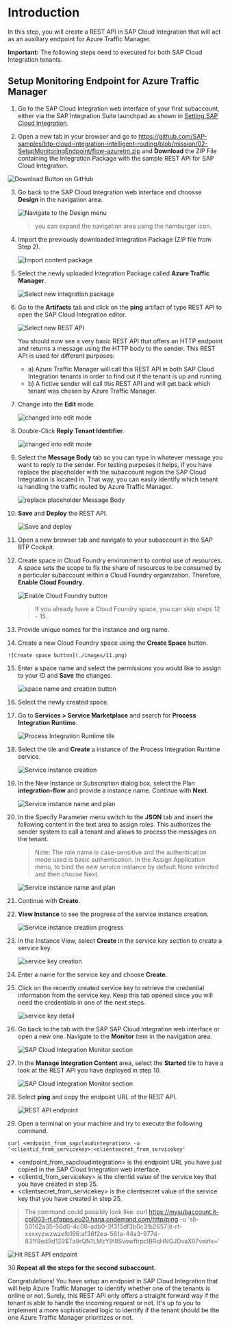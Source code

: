# Introduction

In this step, you will create a REST API in SAP Cloud Integration that will act as an auxiliary endpoint for Azure Traffic Manager. 

**Important:** The following steps need to executed for both SAP Cloud Integration tenants. 
## Setup Monitoring Endpoint for Azure Traffic Manager

1. Go to the SAP Cloud Integration web interface of your first subaccount, either via the SAP Integration Suite launchpad as shown in [Setting SAP Cloud Integration](../01-SetupCloudIntegration/README.md). 

2. Open a new tab in your browser and go to https://github.com/SAP-samples/btp-cloud-integration-intelligent-routing/blob/mission/02-SetupMonitoringEndpoint/flow-azuretm.zip and **Download** the ZIP File containing the Integration Package with the sample REST API for SAP Cloud Integration.

![Download Button on GitHub](./images/01.png)

3. Go back to the SAP Cloud Integration web interface and choosse **Design** in the navigation area. 

    ![Navigate to the Design menu](./images/02.png)

    > you can expand the navigation area using the hamburger icon. 

4. Import the previously downloaded Integration Package (ZIP file from Step 2).  

    ![Import content package](./images/03.png)

5. Select the newly uploaded Integration Package called **Azure Traffic Manager**.

    ![Select new integration package](./images/04.png)

6. Go to the **Artifacts** tab and click on the **ping** artifact of type REST API to open the SAP Cloud Integration editor. 

    ![Select new REST API](./images/05.png)

    You should now see a very basic REST API that offers an HTTP endpoint and returns a message using the HTTP body to the sender. This REST API is used for different purposes: 

    - a) Azure Traffic Manager will call this REST API in both SAP Cloud Integration tenants in order to find out if the tenant is up and running. 
    - b) A fictive sender will call this REST API and will get back which tenant was chosen by Azure Traffic Manager. 

7. Change into the **Edit** mode. 

    ![changed into edit mode](./images/06.png)

8. Double-Click **Reply Tenant Identifier**.

    ![changed into edit mode](./images/07.png)

9. Select the **Message Body** tab so you can type in whatever message you want to reply to the sender. For testing purposes it helps, if you have replace the placeholder with the subaccount region the SAP Cloud Integration is located in. That way, you can easily identify which tenant is handling the traffic routed by Azure Traffic Manager. 

    ![replace placeholder Message Body](./images/08.png)

10. **Save** and **Deploy** the REST API. 

    ![Save and deploy](./images/09.png)

11. Open a new browser tab and navigate to your subaccount in the SAP BTP Cockpit. 

12. Create space in Cloud Foundry environment to control use of resources. A space sets the scope to fix the share of resources to be consumed by a particular subaccount within a Cloud Foundry organization. Therefore, **Enable Cloud Foundry**. 

    ![Enable Cloud Foundry button](./images/10.png)

    > If you already have a Cloud Foundry space, you can skip steps 12 - 15. 

13.  Provide unique names for the instance and org name. 

14.  Create a new Cloud Foundry space using the **Create Space** button.

    ![Create space button](./images/11.png)

15. Enter a space name and select the permissions you would like to assign to your ID and **Save** the changes.
    
    ![space name and creation button](./images/12.png)

16. Select the newly created space. 
    
17. Go to **Services > Service Marketplace** and search for **Process Integration Runtime**.

    ![Process Integration Runtime tile](./images/13.png)

18. Select the tile and **Create** a instance of the Process Integration Runtime service.

    ![Service instance creation](./images/14.png)

19. In the New Instance or Subscription dialog box, select the Plan **integration-flow** and provide a instance name. Continue with **Next**.

    ![Service instance name and plan](./images/15.png)

20. In the Specify Parameter menu switch to the **JSON** tab and insert the following content in the text area to assign roles. This authorizes the sender system to call a tenant and allows to process the messages on the tenant.

    > Note: The role name is case-sensitive and the authentication mode used is basic authentication. In the Assign Application menu, to bind the new service instance by default None selected and then choose Next.

    ![Service instance name and plan](./images/16.png)

21. Continue with **Create**. 

22. **View Instance** to see the progress of the service instance creation. 

    ![Service instance creation progress](./images/17.png)

23. <a name="servicekey"></a> In the Instance View, select **Create** in the service key section to create a service key. 

    ![service key creation](./images/18.png)

24. Enter a name for the service key and choose **Create**. 

25. Click on the recently created service key to retrieve the credential information from the service key. Keep this tab opened since you will need the credentials in one of the next steps.  

    ![service key detail](./images/19.png)

26. Go back to the tab with the SAP SAP Cloud Integration web interface or open a new one. Navigate to the **Monitor** item in the navigation area. 

    ![SAP Cloud Integration Monitor section](./images/20.png)

27. In the **Manage Integration Content** area, select the **Started** tile to have a look at the REST API you have deployed in step 10. 

    ![SAP Cloud Integration Monitor section](./images/21.png)

28. <a name="endpoint"></a>Select **ping** and copy the endpoint URL of the REST API. 

    ![REST API endpoint](./images/22.png)

29. Open a terminal on your machine and try to execute the following command. 

```console
curl <endpoint_from_sapcloudintegration> -u '<clientid_from_servicekey>:<clientsecret_from_servicekey'
```

- <endpoint_from_sapcloudintegration> is the endpoint URL you have just copied in the SAP Cloud Integration web interface. 
- <clientid_from_servicekey> is the clientid value of the service key that you have created in step 25. 
- <clientsecret_from_servicekey> is the clientsecret value of the service key that you have created in step 25.

> The command could possibly look like: 
> curl https://mysubaccount.it-cpi003-rt.cfapps.eu20.hana.ondemand.com/http/ping -u 'sb-50162a35-56d0-4c06-adb0-3f315df3b0c3!b2657|it-rt-xxxxyzwzwze!b196:af36f2ea-561a-44a3-977d-831f8ed9d129$Ta8rQN1LMzY9l9SvowftrpclBRqHNGJDvaX07veirIx='

![Hit REST API endpoint](./images/23.png)

30.**Repeat all the steps for the second subaccount.**

Congratulations! You have setup an endpoint in SAP Cloud Integration that will help Azure Traffic Manager to identify whether one of the tenants is online or not. Surely, this REST API only offers a straight forward way if the tenant is able to handle the incoming request or not. It's up to you to implement a more sophisticated logic to identify if the tenant should be the one Azure Traffic Manager prioritizes or not. 



    





